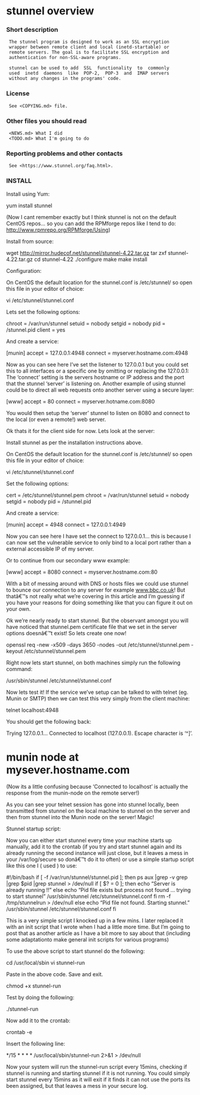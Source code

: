# stunnel overview


### Short description

     The stunnel program is designed to work as an SSL encryption
     wrapper between remote client and local (inetd-startable) or
     remote servers. The goal is to facilitate SSL encryption and
     authentication for non-SSL-aware programs.

     stunnel can be used to add  SSL  functionality  to  commonly
     used  inetd  daemons  like  POP-2,  POP-3  and  IMAP servers
     without any changes in the programs' code.

### License

     See <COPYING.md> file.

### Other files you should read

     <NEWS.md> What I did
     <TODO.md> What I'm going to do

### Reporting problems and other contacts

     See <https://www.stunnel.org/faq.html>.
 ### INSTALL
 
 Install using Yum:

yum install stunnel

(Now I cant remember exactly but I think stunnel is not on the default CentOS repos… so you can add the RPMforge repos like I tend to do: http://www.rpmrepo.org/RPMforge/Using)

Install from source:

wget http://mirror.hudecof.net/stunnel/stunnel-4.22.tar.gz
tar zxf stunnel-4.22.tar.gz
cd stunnel-4.22
./configure
make
make install

Configuration:

On CentOS the default location for the stunnel.conf is /etc/stunnel/ so open this file in your editor of choice:

vi /etc/stunnel/stunnel.conf

Lets set the following options:

chroot = /var/run/stunnel
setuid = nobody
setgid = nobody
pid = /stunnel.pid
client = yes

And create a service:

[munin]
accept = 127.0.0.1:4948
connect = myserver.hostname.com:4948

Now as you can see here I’ve set the listener to 127.0.0.1 but you could set this to all interfaces or a specific one by omitting or replacing the 127.0.0.1: The ‘connect’ setting is the servers hostname or IP address and the port that the stunnel ‘server’ is listening on. Another example of using stunnel could be to direct all web requests onto another server using a secure layer:

[www]
accept = 80
connect = myserver.hotname.com:8080

You would then setup the ‘server’ stunnel to listen on 8080 and connect to the local (or even a remote!) web server.

Ok thats it for the client side for now. Lets look at the server:

Install stunnel as per the installation instructions above.

On CentOS the default location for the stunnel.conf is /etc/stunnel/ so open this file in your editor of choice:

vi /etc/stunnel/stunnel.conf

Set the following options:

cert = /etc/stunnel/stunnel.pem
chroot = /var/run/stunnel
setuid = nobody
setgid = nobody
pid = /stunnel.pid

And create a service:

[munin]
accept = 4948
connect = 127.0.0.1:4949

Now you can see here I have set the connect to 127.0.0.1… this is because I can now set the vulnerable service to only bind to a local port rather than a external accessible IP of my server.

Or to continue from our secondary www example:

[www]
accept = 8080
connect = myserver.hostname.com:80

With a bit of messing around with DNS or hosts files we could use stunnel to bounce our connection to any server for example www.bbc.co.uk! But thatâ€™s not really what we’re covering in this article and I’m guessing if you have your reasons for doing something like that you can figure it out on your own.

Ok we’re nearly ready to start stunnel. But the observant amongst you will have noticed that stunnel.pem certificate file that we set in the server options doesnâ€™t exist! So lets create one now!

openssl req -new -x509 -days 3650 -nodes -out /etc/stunnel/stunnel.pem -keyout /etc/stunnel/stunnel.pem

Right now lets start stunnel, on both machines simply run the following command:

/usr/sbin/stunnel /etc/stunnel/stunnel.conf

Now lets test it! If the service we’ve setup can be talked to with telnet (eg. Munin or SMTP) then we can test this very simply from the client machine:

telnet localhost:4948

You should get the following back:

Trying 127.0.0.1…
Connected to localhost (127.0.0.1).
Escape character is ‘^]’.
# munin node at mysever.hostname.com

(Now its a little confusing because ‘Connected to localhost’ is actually the response from the munin-node on the remote server!)

As you can see your telnet session has gone into stunnel locally, been transmitted from stunnel on the local machine to stunnel on the server and then from stunnel into the Munin node on the server! Magic!

Stunnel startup script:

Now you can either start stunnel every time your machine starts up manually, add it to the crontab (if you try and start stunnel again and its already running the second instance will just close, but it leaves a mess in your /var/log/secure so donâ€™t do it to often) or use a simple startup script like this one I ( used ) to use:

#!/bin/bash
    if [ -f /var/run/stunnel/stunnel.pid ]; then
        ps aux |grep -v grep |grep $pid |grep stunnel > /dev/null
        if [ $? = 0 ]; then
            echo “Server is already running !!”
        else
            echo “Pid file exists but process not found … trying to start stunnel”
            /usr/sbin/stunnel /etc/stunnel/stunnel.conf
        fi
        rm -f /tmp/stunnelrun > /dev/null
    else
        echo “Pid file not found. Starting stunnel.”
        /usr/sbin/stunnel /etc/stunnel/stunnel.conf
    fi

This is a very simple script I knocked up in a few mins. I later replaced it with an init script that I wrote when I had a little more time. But I’m going to post that as another article as I have a bit more to say about that (including some adaptationto make general init scripts for various programs)

To use the above script to start stunnel do the following:

cd /usr/local/sbin
vi stunnel-run

Paste in the above code.
Save and exit.

chmod +x stunnel-run

Test by doing the following:

./stunnel-run

Now add it to the crontab:

crontab -e

Insert the following line:

*/15 * * * * /usr/local/sbin/stunnel-run 2>&1 > /dev/null

Now your system will run the stunnel-run script every 15mins, checking if stunnel is running and starting stunnel if it is not running. You could simply start stunnel every 15mins as it will exit if it finds it can not use the ports its been assigned, but that leaves a mess in your secure log.
